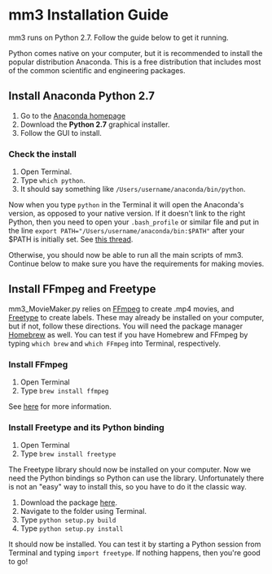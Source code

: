 # mm3 Installation Guide

mm3 runs on Python 2.7. Follow the guide below to get it running.

Python comes native on your computer, but it is recommended to install the popular distribution Anaconda. This is a free distribution that includes most of the common scientific and engineering packages.

## Install Anaconda Python 2.7

1. Go to the [Anaconda homepage](https://www.continuum.io/downloads)
2. Download the **Python 2.7** graphical installer.
3. Follow the GUI to install.

### Check the install

1. Open Terminal.
2. Type `which python`.
3. It should say something like `/Users/username/anaconda/bin/python`.

Now when you type `python` in the Terminal it will open the Anaconda's version, as opposed to your native version. If it doesn't link to the right Python, then you need to open your `.bash_profile` or similar file and put in the line `export PATH="/Users/username/anaconda/bin:$PATH"` after your $PATH is initially set. See [this thread](http://stackoverflow.com/questions/22773432/mac-using-default-python-despite-anaconda-install).

Otherwise, you should now be able to run all the main scripts of mm3. Continue below to make sure you have the requirements for making movies.

## Install FFmpeg and Freetype

mm3_MovieMaker.py relies on [FFmpeg](https://ffmpeg.org/) to create .mp4 movies, and [Freetype](https://www.freetype.org/) to create labels. These may already be installed on your computer, but if not, follow these directions. You will need the package manager [Homebrew](https://brew.sh/) as well. You can test if you have Homebrew and FFmpeg by typing `which brew` and `which FFmpeg` into Terminal, respectively.

### Install FFmpeg

1. Open Terminal
2. Type `brew install ffmpeg`

See [here](https://trac.ffmpeg.org/wiki/CompilationGuide/MacOSX) for more information.

### Install Freetype and its Python binding

1. Open Terminal
2. Type `brew install freetype`

The Freetype library should now be installed on your computer. Now we need the Python bindings so Python can use the library. Unfortunately there is not an "easy" way to install this, so you have to do it the classic way.

1. Download the package [here](https://pypi.python.org/pypi/freetype-py).
2. Navigate to the folder using Terminal.
3. Type `python setup.py build`
4. Type `python setup.py install`

It should now be installed. You can test it by starting a Python session from Terminal and typing `import freetype`. If nothing happens, then you're good to go!
